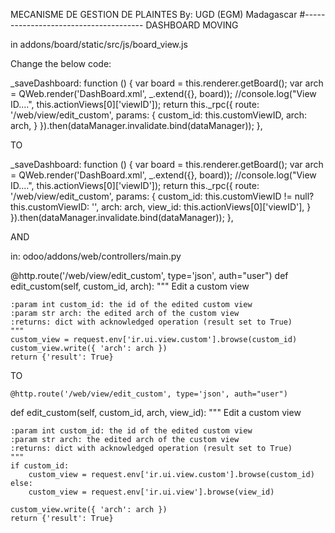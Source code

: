 MECANISME DE GESTION DE PLAINTES
By: UGD (EGM) Madagascar
#--------------------------------------
DASHBOARD MOVING

in addons/board/static/src/js/board_view.js

Change the below code:

_saveDashboard: function () {
    var board = this.renderer.getBoard();
    var arch = QWeb.render('DashBoard.xml', _.extend({}, board));
    //console.log("View ID....", this.actionViews[0]['viewID']);
    return this._rpc({
            route: '/web/view/edit_custom',
            params: {
                custom_id: this.customViewID,
                arch: arch,
            }
        }).then(dataManager.invalidate.bind(dataManager));
},

TO

_saveDashboard: function () {
    var board = this.renderer.getBoard();
    var arch = QWeb.render('DashBoard.xml', _.extend({}, board));
    //console.log("View ID....", this.actionViews[0]['viewID']);
    return this._rpc({
            route: '/web/view/edit_custom',
            params: {
                custom_id: this.customViewID != null? this.customViewID: '',
                arch: arch,
                view_id: this.actionViews[0]['viewID'],
            }
        }).then(dataManager.invalidate.bind(dataManager));
},

AND

in: odoo/addons/web/controllers/main.py

@http.route('/web/view/edit_custom', type='json', auth="user")
def edit_custom(self, custom_id, arch):
    """
    Edit a custom view 

    :param int custom_id: the id of the edited custom view
    :param str arch: the edited arch of the custom view
    :returns: dict with acknowledged operation (result set to True)
    """
    custom_view = request.env['ir.ui.view.custom'].browse(custom_id)
    custom_view.write({ 'arch': arch })
    return {'result': True}

TO

    @http.route('/web/view/edit_custom', type='json', auth="user")
def edit_custom(self, custom_id, arch, view_id):
    """
    Edit a custom view 

    :param int custom_id: the id of the edited custom view
    :param str arch: the edited arch of the custom view
    :returns: dict with acknowledged operation (result set to True)
    """
    if custom_id:
        custom_view = request.env['ir.ui.view.custom'].browse(custom_id)
    else:
        custom_view = request.env['ir.ui.view'].browse(view_id)

    custom_view.write({ 'arch': arch })
    return {'result': True}